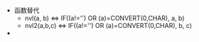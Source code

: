 - 函数替代
	- nvl(a, b)  <=> IF((a!='') OR (a)=CONVERT(0,CHAR), a, b)
	- nvl2(a,b,c) <=> IF((a!='') OR (a)=CONVERT(0,CHAR),  b,  c)
-